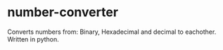 # number-converter
Converts numbers from: Binary, Hexadecimal and decimal to eachother. Written in python.
